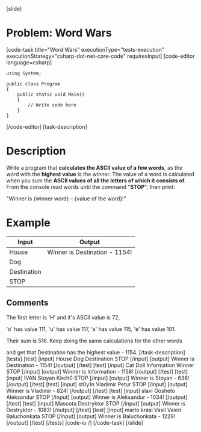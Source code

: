 [slide]
# Problem: Word Wars
[code-task title="Word Wars" executionType="tests-execution" executionStrategy="csharp-dot-net-core-code" requiresInput]
[code-editor language=csharp]
```
using System;

public class Program
{
    public static void Main()
    {
        // Write code here
    }
}
```
[/code-editor]
[task-description]
# Description

Write a program that **calculates the ASCII value of a few words**, as the word with the **highest value** is the winner. The value of a word is calculated when you sum the **ASCII values of all the letters of which it consists of**. From the console read words until the command "**STOP**", then print:

"Winner is \{winner word\} – \{value of the word\}!"

# Example

| **Input** | **Output** 
| --- | --- |
| House | Winner is Destination - 1154! |
| Dog | |
| Destination | |
| STOP | |

## Comments

The first letter is \'H\' and it\'s ASCII value is 72,

\'o\' has value 111, \'u\' has value 117, \'s\' has value 115, \'e\' has value 101.

Their sum is 516. Keep doing the same calculations for the other words

and get that Destination has the highest value - 1154.
[/task-description]
[tests]
[test]
[input]
House
Dog
Destination
STOP
[/input]
[output]
Winner is Destination - 1154!
[/output]
[/test]
[test]
[input]
Cat
Doll
Information
Winner
STOP
[/input]
[output]
Winner is Information - 1158!
[/output]
[/test]
[test]
[input]
IVAN
Stoyan
Kirch0
STOP
[/input]
[output]
Winner is Stoyan - 638!
[/output]
[/test]
[test]
[input]
st0y1n
Vladimir
Petur
STOP
[/input]
[output]
Winner is Vladimir - 824!
[/output]
[/test]
[test]
[input]
slavi
Gosheto
Aleksandur
STOP
[/input]
[output]
Winner is Aleksandur - 1034!
[/output]
[/test]
[test]
[input]
Mascota
Destryktor
STOP
[/input]
[output]
Winner is Destryktor - 1083!
[/output]
[/test]
[test]
[input]
marto
krasi
Vasil
Valeri
Baluchonkata
STOP
[/input]
[output]
Winner is Baluchonkata - 1229!
[/output]
[/test]
[/tests]
[code-io /]
[/code-task]
[/slide]